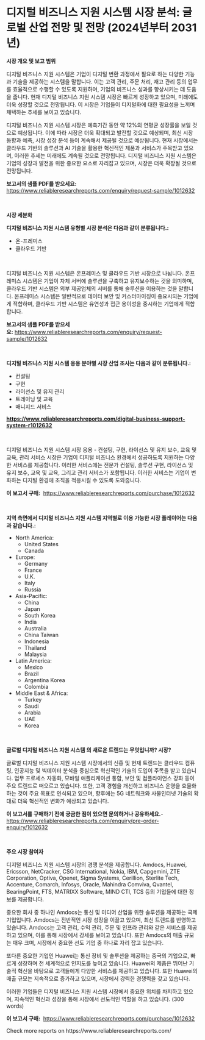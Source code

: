 <p><h1>디지털 비즈니스 지원 시스템 시장 분석: 글로벌 산업 전망 및 전망 (2024년부터 2031년)</h1></p><p><strong>시장 개요 및 보고 범위</strong></p>
<p><p>디지털 비즈니스 지원 시스템은 기업이 디지털 변환 과정에서 필요로 하는 다양한 기능과 기술을 제공하는 시스템을 말합니다. 이는 고객 관리, 주문 처리, 재고 관리 등의 업무를 효율적으로 수행할 수 있도록 지원하며, 기업의 비즈니스 성과를 향상시키는 데 도움을 줍니다. 현재 디지털 비즈니스 지원 시스템 시장은 빠르게 성장하고 있으며, 미래에도 더욱 성장할 것으로 전망됩니다. 이 시장은 기업들이 디지털화에 대한 필요성을 느끼며 채택하는 추세를 보이고 있습니다. </p><p>디지털 비즈니스 지원 시스템 시장은 예측기간 동안 약 12%의 연평균 성장률을 보일 것으로 예상됩니다. 이에 따라 시장은 더욱 확대되고 발전할 것으로 예상되며, 최신 시장 동향과 예측, 시장 성장 분석 등이 계속해서 제공될 것으로 예상됩니다. 현재 시장에서는 클라우드 기반의 솔루션과 AI 기술을 활용한 혁신적인 제품과 서비스가 주목받고 있으며, 이러한 추세는 미래에도 계속될 것으로 전망됩니다. 디지털 비즈니스 지원 시스템은 기업의 성장과 발전을 위한 중요한 요소로 자리잡고 있으며, 시장은 더욱 확장될 것으로 전망됩니다.</p></p>
<p><strong>보고서의 샘플 PDF를 받으세요:</strong> <a href="https://www.reliableresearchreports.com/enquiry/request-sample/1012632">https://www.reliableresearchreports.com/enquiry/request-sample/1012632</a></p>
<p>&nbsp;</p>
<p><strong>시장 세분화</strong></p>
<p><strong>디지털 비즈니스 지원 시스템 유형별 시장 분석은 다음과 같이 분류됩니다.:</strong></p>
<p><ul><li>온-프레미스</li><li>클라우드 기반</li></ul></p>
<p>&nbsp;</p>
<p><p>디지털 비즈니스 지원 시스템은 온프레미스 및 클라우드 기반 시장으로 나뉩니다. 온프레미스 시스템은 기업이 자체 서버에 솔루션을 구축하고 유지보수하는 것을 의미하며, 클라우드 기반 시스템은 외부 제공업체의 서버를 통해 솔루션을 이용하는 것을 말합니다. 온프레미스 시스템은 일반적으로 데이터 보안 및 커스터마이징이 중요시되는 기업에게 적합하며, 클라우드 기반 시스템은 유연성과 접근 용이성을 중시하는 기업에게 적합합니다.</p></p>
<p><strong>보고서의 샘플 PDF를 받으세요:</strong>&nbsp;<a href="https://www.reliableresearchreports.com/enquiry/request-sample/1012632">https://www.reliableresearchreports.com/enquiry/request-sample/1012632</a></p>
<p>&nbsp;</p>
<p><strong> 디지털 비즈니스 지원 시스템 응용 분야별 시장 산업 조사는 다음과 같이 분류됩니다.:</strong></p>
<p><ul><li>컨설팅</li><li>구현</li><li>라이선스 및 유지 관리</li><li>트레이닝 및 교육</li><li>매니지드 서비스</li></ul></p>
<p><strong><a href="https://www.reliableresearchreports.com/digital-business-support-system-r1012632">https://www.reliableresearchreports.com/digital-business-support-system-r1012632</a></strong></p>
<p>&nbsp;</p>
<p><p>디지털 비즈니스 지원 시스템 시장 응용 - 컨설팅, 구현, 라이선스 및 유지 보수, 교육 및 교육, 관리 서비스 시장은 기업이 디지털 비즈니스 환경에서 성공하도록 지원하는 다양한 서비스를 제공합니다. 이러한 서비스에는 전문가 컨설팅, 솔루션 구현, 라이선스 및 유지 보수, 교육 및 교육, 그리고 관리 서비스가 포함됩니다. 이러한 서비스는 기업이 변화하는 디지털 환경에 조직을 적응시킬 수 있도록 도와줍니다.</p></p>
<p><strong>이 보고서 구매:</strong>&nbsp; <a href="https://www.reliableresearchreports.com/purchase/1012632">https://www.reliableresearchreports.com/purchase/1012632</a></p>
<p>&nbsp;</p>
<p><strong>지역 측면에서 디지털 비즈니스 지원 시스템 지역별로 이용 가능한 시장 플레이어는 다음과 같습니다.:</strong></p>
<p><ul>
    <li>
        North America:
        <ul>
            <li>United States</li>
            <li>Canada</li>
        </ul>
    </li>
    <li>
        Europe:
        <ul>
            <li>Germany</li>
            <li>France</li>
            <li>U.K.</li>
            <li>Italy</li>
            <li>Russia</li>
        </ul>
    </li>
    <li>
        Asia-Pacific:
        <ul>
            <li>China</li>
            <li>Japan</li>
            <li>South Korea</li>
            <li>India</li>
            <li>Australia</li>
            <li>China Taiwan</li>
            <li>Indonesia</li>
            <li>Thailand</li>
            <li>Malaysia</li>
        </ul>
    </li>
    <li>
        Latin America:
        <ul>
            <li>Mexico</li>
            <li>Brazil</li>
            <li>Argentina Korea</li>
            <li>Colombia</li>
        </ul>
    </li>
    <li>
        Middle East & Africa:
        <ul>
            <li>Turkey</li>
            <li>Saudi</li>
            <li>Arabia</li>
            <li>UAE</li>
            <li>Korea</li>
        </ul>
    </li>
    </ul></p>
<p>&nbsp;</p>
<p><strong>글로벌 디지털 비즈니스 지원 시스템 의 새로운 트렌드는 무엇입니까? 시장?</strong></p>
<p><p>글로벌 디지털 비즈니스 지원 시스템 시장에서의 신흥 및 현재 트렌드는 클라우드 컴퓨팅, 인공지능 및 빅데이터 분석을 중심으로 혁신적인 기술의 도입이 주목을 받고 있습니다. 업무 프로세스 자동화, 모바일 애플리케이션 통합, 보안 및 컴플라이언스 강화 등이 주요 트렌드로 떠오르고 있습니다. 또한, 고객 경험을 개선하고 비즈니스 운영을 효율화하는 것이 주요 목표로 인식되고 있으며, 향후에는 5G 네트워크와 사물인터넷 기술의 확대로 더욱 혁신적인 변화가 예상되고 있습니다.</p></p>
<p><strong>이 보고서를 구매하기 전에 궁금한 점이 있으면 문의하거나 공유하세요.</strong>- <a href="https://www.reliableresearchreports.com/enquiry/pre-order-enquiry/1012632">https://www.reliableresearchreports.com/enquiry/pre-order-enquiry/1012632</a></p>
<p>&nbsp;</p>
<p><strong>주요 시장 참여자</strong></p>
<p><p>디지털 비즈니스 지원 시스템 시장의 경쟁 분석을 제공합니다. Amdocs, Huawei, Ericsson, NetCracker, CSG International, Nokia, IBM, Capgemini, ZTE Corporation, Optiva, Openet, Sigma Systems, Cerillion, Sterlite Tech, Accenture, Comarch, Infosys, Oracle, Mahindra Comviva, Qvantel, BearingPoint, FTS, MATRIXX Software, MIND CTI, TCS 등의 기업들에 대한 정보를 제공합니다.</p><p>중요한 회사 중 하나인 Amdocs는 통신 및 미디어 산업을 위한 솔루션을 제공하는 국제 기업입니다. Amdocs는 전반적인 시장 성장을 이끌고 있으며, 최신 트렌드를 반영하고 있습니다. Amdocs는 고객 관리, 수익 관리, 주문 및 인프라 관리와 같은 서비스를 제공하고 있으며, 이를 통해 시장에서 강세를 보이고 있습니다. 또한 Amdocs의 매출 규모는 매우 크며, 시장에서 중요한 선도 기업 중 하나로 자리 잡고 있습니다.</p><p>또다른 중요한 기업인 Huawei는 통신 장비 및 솔루션을 제공하는 중국의 기업으로, 빠르게 성장하며 전 세계적으로 인지도를 높이고 있습니다. Huawei의 제품은 뛰어난 기술적 혁신을 바탕으로 고객들에게 다양한 서비스를 제공하고 있습니다. 또한 Huawei의 매출 규모는 지속적으로 증가하고 있으며, 시장에서 강력한 경쟁력을 갖고 있습니다.</p><p>이러한 기업들은 디지털 비즈니스 지원 시스템 시장에서 중요한 위치를 차지하고 있으며, 지속적인 혁신과 성장을 통해 시장에서 선도적인 역할을 하고 있습니다. (300 words)</p></p>
<p><strong>이 보고서 구매:</strong>&nbsp;&nbsp;<a href="https://www.reliableresearchreports.com/purchase/1012632">https://www.reliableresearchreports.com/purchase/1012632</a></p>
<p>Check more reports on https://www.reliableresearchreports.com/</p>